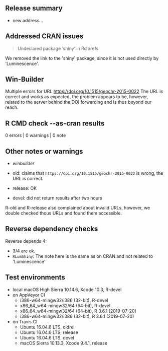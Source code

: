 ## Release summary

- new address... 

## Addressed CRAN issues

> Undeclared package ‘shiny’ in Rd xrefs 

We removed the link to the 'shiny' package, since it is not used directly
by 'Luminescence'.

## Win-Builder

Multiple errors for URL https://doi.org/10.1515/geochr-2015-0022
The URL is correct and works as expected, the problem appears to be, however, 
related to the server behind the DOI forwarding and is thus beyond our reach. 

## R CMD check --as-cran results

0 errors | 0 warnings | 0 note

## Other notes or warnings

* *winbuilder* 

* old: claims that `https://doi.org/10.1515/geochr-2015-0022` is wrong, the URL is correct.
* release: OK
* devel: did not return results after two hours

R-old and R-release also complained about invalid URLs, however, we double 
checked thous URLs and found them accessible. 

## Reverse dependency checks

Reverse depends 4: 

* 3/4 are ok. 
* `RLumShiny`: The note here is the same as on CRAN and not related to 'Luminescence'

## Test environments
* local macOS High Sierra 10.14.6, Xcode 10.3, R-devel
* on AppVeyor CI
    * i386-w64-mingw32/i386 (32-bit), R-devel
    * x86_64_w64-mingw32/64 (64-bit), R-devel
    * x86_64_w64-mingw32/64 (64-bit), R 3.6.1 (2019-07-20)
    * i386-w64-mingw32/i386 (32-bit), R 3.6.1 (2019-07-20)
* on Travis CI
    * Ubuntu 16.04.6 LTS, oldrel
    * Ubuntu 16.04.6 LTS, release
    * Ubuntu 16.04.6 LTS, devel
    * macOS Sierra 10.13.3, Xcode 9.4.1, release
